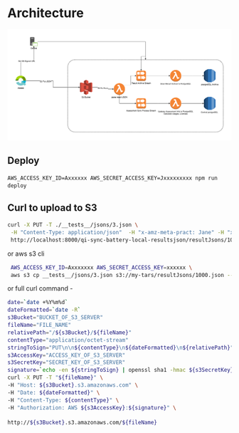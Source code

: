 

# Architecture

![Architecture](docs/arch.png "Architecture")

## Deploy
`AWS_ACCESS_KEY_ID=Axxxxxx AWS_SECRET_ACCESS_KEY=Jxxxxxxxxx npm run deploy`


## Curl to upload to S3

```sh
curl -X PUT -T ./__tests__/jsons/3.json \
 -H "Content-Type: application/json"  -H "x-amz-meta-pract: Jane" -H "x-amz-meta-returnControl: 0" \
 http://localhost:8000/qi-sync-battery-local-resultsjson/resultJsons/1001/data.json
```

or aws s3 cli
```sh
 AWS_ACCESS_KEY_ID=Axxxxxxx AWS_SECRET_ACCESS_KEY=xxxxxx \
 aws s3 cp __tests__/jsons/3.json s3://my-tars/resultJsons/1000.json --content-type application/json --metadata=pract=Jane,returnControl=0
```

or full curl command -
```sh
date=`date +%Y%m%d`
dateFormatted=`date -R`
s3Bucket="BUCKET_OF_S3_SERVER"
fileName="FILE_NAME"
relativePath="/${s3Bucket}/${fileName}"
contentType="application/octet-stream"
stringToSign="PUT\n\n${contentType}\n${dateFormatted}\n${relativePath}"
s3AccessKey="ACCESS_KEY_OF_S3_SERVER"
s3SecretKey="SECRET_KEY_OF_S3_SERVER"
signature=`echo -en ${stringToSign} | openssl sha1 -hmac ${s3SecretKey} -binary | base64`
curl -X PUT -T "${fileName}" \
-H "Host: ${s3Bucket}.s3.amazonaws.com" \
-H "Date: ${dateFormatted}" \
-H "Content-Type: ${contentType}" \
-H "Authorization: AWS ${s3AccessKey}:${signature}" \
 
http://${s3Bucket}.s3.amazonaws.com/${fileName}
```